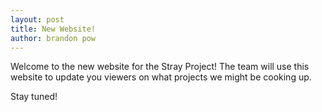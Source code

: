 ```yaml
---
layout: post
title: New Website!
author: brandon pow
---
```

Welcome to the new website for the Stray Project! The team will use this website to update you viewers on what projects we might be cooking up.

Stay tuned!